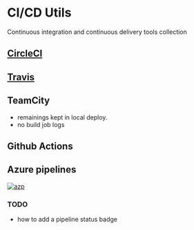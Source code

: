 # CI/CD Utils

Continuous integration and continuous delivery tools collection

## [CircleCI](./CircleCI.md)


## [Travis](./Travis.md)


  
## TeamCity
- remainings kept in local deploy. 
- no build job logs 

## Github Actions

## Azure pipelines 
[![azp](https://dev.azure.com/david-khala/ci-cd-utils/_apis/build/repos/Github/badge?api-version=5.1-preview.2&branchName=master&repoId=davidkhala/ci-cd-utils)](./)

### TODO
- how to add a pipeline status badge
